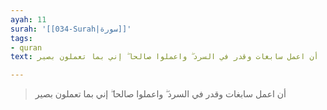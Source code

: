 ```yaml
---
ayah: 11
surah: '[[034-Surah|سورة]]'
tags:
- quran
text: أن اعمل سابغات وقدر في السرد ۖ واعملوا صالحا ۖ إني بما تعملون بصير

---
```

> أن اعمل سابغات وقدر في السرد ۖ واعملوا صالحا ۖ إني بما تعملون بصير
